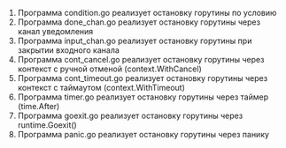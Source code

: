 1. Программа condition.go реализует остановку горутины по условию
2. Программа done_chan.go реализует остановку горутины через канал уведомления
3. Программа input_chan.go реализует остановку горутины при закрытии входного канала
4. Программа cont_cancel.go реализует остановку горутины через контекст с ручной отменой (context.WithCancel)
5. Программа cont_timeout.go реализует остановку горутины через контекст с таймаутом (context.WithTimeout)
6. Программа timer.go реализует остановку горутины через таймер (time.After)
7. Программа goexit.go реализует остановку горутины через runtime.Goexit()
8. Программа panic.go реализует остановку горутины через панику